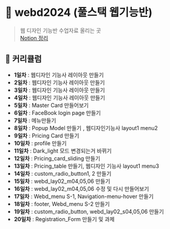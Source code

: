 # 🏁 webd2024 (풀스택 웹기능반) 
> 웹 디자인 기능반 수업자료 올리는 곳 <br>
> <a href="https://dlclfh.notion.site/2654f9a3f89543ff9055e2e0e91271c1?pvs=4" target="_blank">Notion 정리</a>

## 🚩 커리큘럼
- **1일차** : 웹디자인 기능사 레이아웃 만들기
- **2일차** : 웹디자인 기능사 레이아웃 만들기
- **3일차** : 웹디자인 기능사 레이아웃 만들기
- **4일차** : 웹디자인 기능사 레이아웃 만들기 
- **5일차** : Master Card 만들어보기
- **6일차** : FaceBook login page 만들기
- **7일차** : 메뉴만들기
- **8일차** : Popup Model 만들기 , 웹디자인기능사 layout1 menu2
- **9일차** : Pricing Card 만들기
- **10일차** : profile 만들기
- **11일차** : Dark_light 모드 변경되는거 바뀌기
- **12일차** : Pricing_card_sliding 만들기
- **13일차** : Pricing_table 만들기, 웹디자인 기능사 layout1 menu3
- **14일차** : custom_radio_button1, 2 만들기
- **15일차** : webd_lay02_m04,05,06 만들기
- **16일차** : webd_lay02_m04,05,06 수정 및 다시 만들어보기
- **17일차** : Webd_menu S-1, Navigation-menu-hover 만들기
- **18일차** : footer, Webd_menu S-2 만들기
- **19일차** : custom_radio_button, webd_lay02_s04,05,06 만들기
- **20일차** : Registration_Form 만들기 및 과제  
